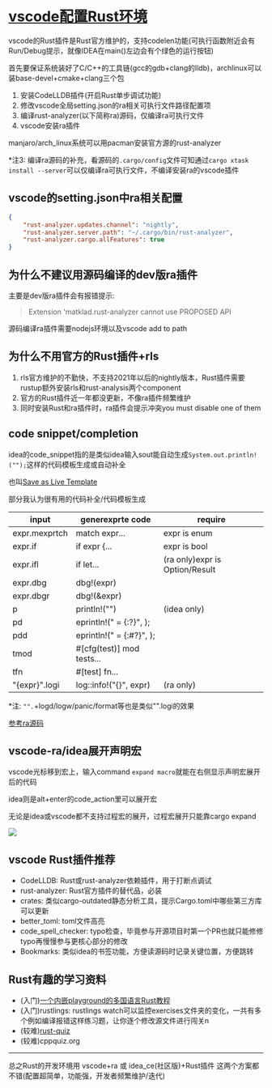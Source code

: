 # [vscode配置Rust环境](/archive/vscode/vscode_setup_rust.md)

vscode的Rust插件是Rust官方维护的，支持codelen功能(可执行函数附近会有Run/Debug提示，就像IDEA在main()左边会有个绿色的运行按钮)

首先要保证系统装好了C/C++的工具链(gcc的gdb+clang的lldb)，archlinux可以装base-devel+cmake+clang三个包

1. 安装CodeLLDB插件(开启Rust单步调试功能)
2. 修改vscode全局setting.json的ra相关可执行文件路径配置项
3. 编译rust-analyzer(以下简称ra)源码，仅编译ra可执行文件
4. vscode安装ra插件

manjaro/arch_linux系统可以用pacman安装官方源的rust-analyzer

*注3: 编译ra源码的补充，看源码的`.cargo/config`文件可知通过`cargo xtask install --server`可以仅编译ra可执行文件，不编译安装ra的vscode插件

## vscode的setting.json中ra相关配置

```json
{
    "rust-analyzer.updates.channel": "nightly",
    "rust-analyzer.server.path": "~/.cargo/bin/rust-analyzer",
    "rust-analyzer.cargo.allFeatures": true
}
```

## 为什么不建议用源码编译的dev版ra插件

主要是dev版ra插件会有报错提示:

> Extension 'matklad.rust-analyzer cannot use PROPOSED API

源码编译ra插件需要nodejs环境以及vscode add to path

## 为什么不用官方的Rust插件+rls

1. rls官方维护的不勤快，不支持2021年以后的nightly版本，Rust插件需要rustup额外安装rls和rust-analysis两个component
2. 官方的Rust插件近一年都没更新，不像ra插件频繁维护
3. 同时安装Rust和ra插件时，ra插件会提示冲突you must disable one of them

## code snippet/completion

idea的code_snippet指的是类似idea输入sout能自动生成`System.out.println!("");`这样的代码模板生成或自动补全

也叫[Save as Live Template](https://www.jetbrains.com/webstorm/guide/tips/save-as-live-template/)

部分我认为很有用的代码补全/代码模板生成

| input | generexprte code | require |
|---| ------ | ---- |
| expr.mexprtch | match expr... | expr is enum |
| expr.if | if expr {... | expr is bool |
| expr.ifl | if let... | (ra only)expr is Option/Result |
| expr.dbg | dbg!(expr) |
| expr.dbgr | dbg!(&expr) |
| p | println!("") | (idea only) |
| pd | eprintln!(" = {:?}", ); |
| pdd | eprintln!(" = {:#?}", ); |
| tmod | #\[cfg(test)] mod tests... |
| tfn | #\[test] fn... |
| "{expr}".logi | log::info!("{}", expr) | (ra only) |

*注: `"".`+logd/logw/panic/format等也是类似"".logi的效果

[参考ra源码](https://github.com/rust-analyzer/rust-analyzer/blob/master/crates/completion/src/lib.rs#L29)

## vscode-ra/idea展开声明宏

vscode光标移到宏上，输入command `expand macro`就能在右侧显示声明宏展开后的代码

idea则是alt+enter的code_action里可以展开宏

无论是idea或vscode都不支持过程宏的展开，过程宏展开只能靠cargo expand

![](rust_analyzer_code_snippet_completion.gif)

## vscode Rust插件推荐

- CodeLLDB: Rust或rust-analyzer依赖插件，用于打断点调试
- rust-analyzer: Rust官方插件的替代品，必装
- crates: 类似cargo-outdated静态分析工具，提示Cargo.toml中哪些第三方库可以更新
- better_toml: toml文件高亮
- code_spell_checker: typo检查，毕竟参与开源项目时第一个PR也就只能修修typo再慢慢参与更核心部分的修改
- Bookmarks: 类似idea的书签功能，方便读源码时记录关键位置，方便跳转

## Rust有趣的学习资料

- (入门)[一个内嵌playground的多国语言Rust教程](https://tourofrust.com/00_zh-cn.html)
- (入门)rustlings: rustlings watch可以监控exercises文件夹的变化，一共有多个例如编译报错这样练习题，让你逐个修改源文件进行闯关n
- (较难)[rust-quiz](https://dtolnay.github.io/rust-quiz)
- (较难)cppquiz.org

---

总之Rust的开发环境用 vscode+ra 或 idea_ce(社区版)+Rust插件 这两个方案都不错(配置超简单，功能强，开发者频繁维护/迭代)
